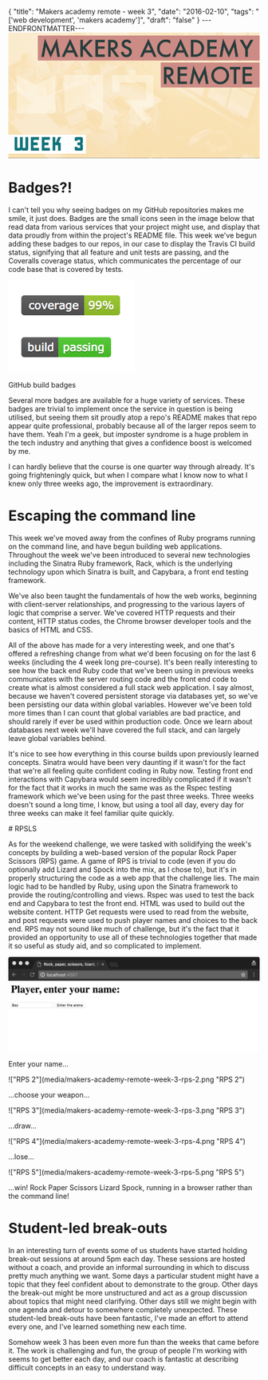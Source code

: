 {
  "title": "Makers academy remote - week 3",
  "date": "2016-02-10",
  "tags": "['web development', 'makers academy']",
  "draft": "false"
}
---ENDFRONTMATTER---
![Makers Academy remote week 3](media/makers-academy-remote-week-3-header.png "Makers Academy remote week 3")

# Badges?!

I can't tell you why seeing badges on my GitHub repositories makes me smile, it just does. Badges are the small icons seen in the image below that read data from various services that your project might use, and display that data proudly from within the project's README file. This week we've begun adding these badges to our repos, in our case to display the Travis CI build status, signifying that all feature and unit tests are passing, and the Coveralls coverage status, which communicates the percentage of our code base that is covered by tests.

![Build badges](media/makers-academy-remote-week-3--build-badges.png "Build badges")
<p class="image-caption">GitHub build badges</p>

Several more badges are available for a huge variety of services. These badges are trivial to implement once the service in question is being utilised, but seeing them sit proudly atop a repo's README makes that repo appear quite professional, probably because all of the larger repos seem to have them. Yeah I'm a geek, but imposter syndrome is a huge problem in the tech industry and anything that gives a confidence boost is welcomed by me.

I can hardly believe that the course is one quarter way through already. It's going frighteningly quick, but when I compare what I know now to what I knew only three weeks ago, the improvement is extraordinary.

# Escaping the command line

This week we've moved away from the confines of Ruby programs running on the command line, and have begun building web applications. Throughout the week we've been introduced to several new technologies including the Sinatra Ruby framework, Rack, which is the underlying technology upon which Sinatra is built, and Capybara, a front end testing framework.

We've also been taught the fundamentals of how the web works, beginning with client-server relationships, and progressing to the various layers of logic that comprise a server. We've covered HTTP requests and their content, HTTP status codes, the Chrome browser developer tools and the basics of HTML and CSS.

All of the above has made for a very interesting week, and one that's offered a refreshing change from what we'd been focusing on for the last 6 weeks (including the 4 week long pre-course). It's been really interesting to see how the back end Ruby code that we've been using in previous weeks communicates with the server routing code and the front end code to create what is almost considered a full stack web application. I say almost, because we haven't covered persistent storage via databases yet, so we've been persisting our data within global variables. However we've been told more times than I can count that global variables are bad practice, and should rarely if ever be used within production code. Once we learn about databases next week we'll have covered the full stack, and can largely leave global variables behind.

It's nice to see how everything in this course builds upon previously learned concepts. Sinatra would have been very daunting if it wasn't for the fact that we're all feeling quite confident coding in Ruby now. Testing front end interactions with Capybara would seem incredibly complicated if it wasn't for the fact that it works in much the same was as the Rspec testing framework which we've been using for the past three weeks. Three weeks doesn't sound a long time, I know, but using a tool all day, every day for three weeks can make it feel familiar quite quickly.

# RPSLS

As for the weekend challenge, we were tasked with solidifying the week's concepts by building a web-based version of the popular Rock Paper Scissors (RPS) game. A game of RPS is trivial to code (even if you do optionally add Lizard and Spock into the mix, as I chose to), but it's in properly structuring the code as a web app that the challenge lies. The main logic had to be handled by Ruby, using upon the Sinatra framework to provide the routing/controlling and views. Rspec was used to test the back end and Capybara to test the front end. HTML was used to build out the website content. HTTP Get requests were used to read from the website, and post requests were used to push player names and choices to the back end. RPS may not sound like much of challenge, but it's the fact that it provided an opportunity to use all of these technologies together that made it so useful as study aid, and so complicated to implement.

!["RPS 1"](media/makers-academy-remote-week-3-rps-1.png "RPS 1")
<p class="image-caption">Enter your name...</p>
!["RPS 2"](media/makers-academy-remote-week-3-rps-2.png "RPS 2")
<p class="image-caption">...choose your weapon...</p>
!["RPS 3"](media/makers-academy-remote-week-3-rps-3.png "RPS 3")
<p class="image-caption">...draw...</p>
!["RPS 4"](media/makers-academy-remote-week-3-rps-4.png "RPS 4")
<p class="image-caption">...lose...</p>
!["RPS 5"](media/makers-academy-remote-week-3-rps-5.png "RPS 5")
<p />
<p class="image-caption">...win! Rock Paper Scissors Lizard Spock, running in a browser rather than the command line!</p>

# Student-led break-outs

In an interesting turn of events some of us students have started holding break-out sessions at around 5pm each day. These sessions are hosted without a coach, and provide an informal surrounding in which to discuss pretty much anything we want. Some days a particular student might have a topic that they feel confident about to demonstrate to the group. Other days the break-out might be more unstructured and act as a group discussion about topics that might need clarifying. Other days still we might begin with one agenda and detour to somewhere completely unexpected. These student-led break-outs have been fantastic, I've made an effort to attend every one, and I've learned something new each time.

Somehow week 3 has been even more fun than the weeks that came before it. The work is challenging and fun, the group of people I'm working with seems to get better each day, and our coach is fantastic at describing difficult concepts in an easy to understand way.